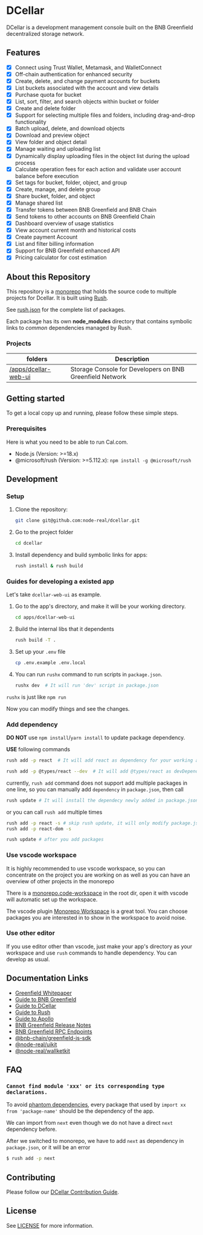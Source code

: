# DCellar
DCellar is a development management console built on the BNB Greenfield decentralized storage network.

## Features
- [x] Connect using Trust Wallet, Metamask, and WalletConnect
- [x] Off-chain authentication for enhanced security
- [x] Create, delete, and change payment accounts for buckets
- [x] List buckets associated with the account and view details
- [x] Purchase quota for bucket
- [x] List, sort, filter, and search objects within bucket or folder
- [x] Create and delete folder
- [x] Support for selecting multiple files and folders, including drag-and-drop functionality
- [x] Batch upload, delete, and download objects
- [x] Download and preview object
- [x] View folder and object detail
- [x] Manage waiting and uploading list
- [x] Dynamically display uploading files in the object list during the upload process
- [x] Calculate operation fees for each action and validate user account balance before execution
- [x] Set tags for bucket, folder, object, and group
- [x] Create, manage, and delete group
- [x] Share bucket, folder, and object
- [x] Manage shared list
- [x] Transfer tokens between BNB Greenfield and BNB Chain
- [x] Send tokens to other accounts on BNB Greenfield Chain
- [x] Dashboard overview of usage statistics
- [x] View account current month and historical costs
- [x] Create payment Account
- [x] List and filter billing information
- [x] Support for BNB Greenfield enhanced API
- [x] Pricing calculator for cost estimation

## About this Repository

This repository is a [monorepo](https://en.wikipedia.org/wiki/Monorepo) that holds the source code to multiple projects for Dcellar. It is built using [Rush](http://rushjs.io/).

See [rush.json](./rush.json) for the complete list of packages.

Each package has its own **node_modules** directory that contains symbolic links to _common_ dependencies managed by Rush.

### Projects
|  folders   | Description  |
|  ----  | ----  |
| [/apps/dcellar-web-ui](./apps/dcellar-web-ui) | Storage Console for Developers on BNB Greenfield Network |


## Getting started
To get a local copy up and running, please follow these simple steps.
### Prerequisites
Here is what you need to be able to run Cal.com.

- Node.js (Version: >=18.x)
- @microsoft/rush (Version: >=5.112.x): ```npm install -g @microsoft/rush```
## Development
### Setup
1. Clone the repository:
    ```bash
    git clone git@github.com:node-real/dcellar.git
    ```
2. Go to the project folder
    ```bash
    cd dcellar
    ```
3. Install dependency and build symbolic links for apps:
    ```bash
    rush install & rush build
    ```


### Guides for developing a existed app

Let's take `dcellar-web-ui` as example.
1. Go to the app's directory, and make it will be your working directory.

    ```bash
    cd apps/dcellar-web-ui
    ```

2. Build the internal libs that it dependents

    ```bash
    rush build -T .
    ```

3. Set up your `.env` file
    ```bash
    cp .env.example .env.local
    ```
4. You can run `rushx` command to run scripts in `package.json`.

    ```bash
    rushx dev  # It will run 'dev' script in package.json
    ```

`rushx` is just like `npm run`

Now you can modify things and see the changes.

### Add dependency

**DO NOT** use `npm install`/`yarn install` to update package dependency.

**USE** following commands

```bash
rush add -p react  # It will add react as dependency for your working app

rush add -p @types/react --dev  # It will add @types/react as devDependencies

```

currently, `rush add` command does not support add multiple packages in one line,
so you can manually add `dependency` in `package.json`, then call

```bash
rush update # It will install the dependecy newly added in package.json
```

or you can call `rush add` multiple times

```bash
rush add -p react -s # skip rush update, it will only modify package.json
rush add -p react-dom -s

rush update # after you add packages
```

### Use vscode workspace

It is highly recommended to use vscode workspace, so you can concentrate on the project you are working on as well as you can have an overview of other projects in the monorepo

There is a [monorepo.code-workspace](./monorepo.code-workspace) in the root dir, open it with vscode will automatic set up the workspace.

The vscode plugin [Monorepo Workspace](https://marketplace.visualstudio.com/items?itemName=folke.vscode-monorepo-workspace) is a great tool. You can choose packages you are interested in to show in the workspace to avoid noise.

### Use other editor

If you use editor other than vscode, just make your app's directory as your workspace and use `rush` commands to handle dependency. You can develop as usual.

## Documentation Links
- [Greenfield Whitepaper](https://github.com/bnb-chain/greenfield-whitepaper)
- [Guide to BNB Greenfield](https://docs.bnbchain.org/bnb-greenfield/)
- [Guide to DCellar](https://docs.nodereal.io/docs/dcellar-get-started)
- [Guide to Rush](https://rushjs.io/pages/intro/welcome/)
- [Guide to Apollo](https://github.com/apolloconfig/apollo)
- [BNB Greenfield Release Notes](https://docs.bnbchain.org/bnb-greenfield/release-notes/releaseNotes/)
- [BNB Greenfield RPC Endpoints](https://docs.bnbchain.org/bnb-greenfield/for-developers/network-endpoint/endpoints/?h=rpc)
- [@bnb-chain/greenfield-js-sdk](https://docs.bnbchain.org/greenfield-js-sdk/)
- [@node-real/uikit](https://node-real.github.io/uikit/#/guides)
- [@node-real/wallketkit](https://node-real.github.io/walletkit/)


## FAQ

### `Cannot find module 'xxx' or its corresponding type declarations.`

To avoid [phantom dependencies](https://rushjs.io/pages/advanced/phantom_deps/), every package that used by `import xx from 'package-name'` should be the dependency of the app.

We can import from `next` even though we do not have a direct `next` dependency before.

After we switched to monorepo, we have to add `next` as dependency in `package.json`, or it will be an error

```bash
$ rush add -p next
```

## Contributing
Please follow our [DCellar Contribution Guide](./CONTRIBUTING.md).


## License
See [LICENSE](./LICENSE) for more information.